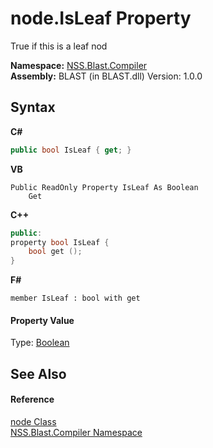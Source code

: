 # node.IsLeaf Property 
 

True if this is a leaf nod

**Namespace:**&nbsp;<a href="26a25caa-f50b-92ad-f15c-dbb9db1493ae.md">NSS.Blast.Compiler</a><br />**Assembly:**&nbsp;BLAST (in BLAST.dll) Version: 1.0.0

## Syntax

**C#**<br />
``` C#
public bool IsLeaf { get; }
```

**VB**<br />
``` VB
Public ReadOnly Property IsLeaf As Boolean
	Get
```

**C++**<br />
``` C++
public:
property bool IsLeaf {
	bool get ();
}
```

**F#**<br />
``` F#
member IsLeaf : bool with get

```


#### Property Value
Type: <a href="https://docs.microsoft.com/dotnet/api/system.boolean" target="_blank" rel="noopener noreferrer">Boolean</a>

## See Also


#### Reference
<a href="7dc9b7e9-64ad-f224-ae1a-4e6639739f56.md">node Class</a><br /><a href="26a25caa-f50b-92ad-f15c-dbb9db1493ae.md">NSS.Blast.Compiler Namespace</a><br />
